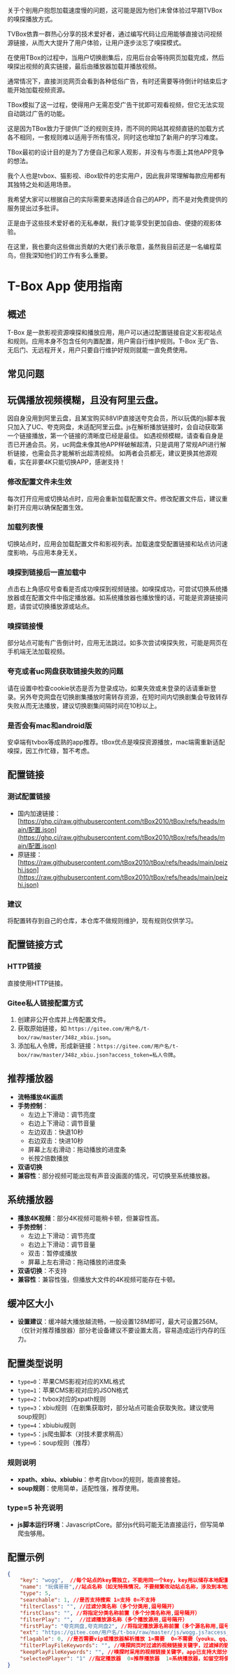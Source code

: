 关于个别用户抱怨加载速度慢的问题，这可能是因为他们未曾体验过早期TVBox的嗅探播放方式。

TVBox依靠一群热心分享的技术爱好者，通过编写代码让应用能够直接访问视频源链接，从而大大提升了用户体验，让用户逐步淡忘了嗅探模式。

在使用TBox的过程中，当用户切换剧集后，应用后台会等待网页加载完成，然后嗅探出视频的真实链接，最后由播放器加载并播放视频。

通常情况下，直接浏览网页会看到各种低俗广告，有时还需要等待倒计时结束后才能开始加载视频资源。

TBox模拟了这一过程，使得用户无需忍受广告干扰即可观看视频，但它无法实现自动跳过广告的功能。

这是因为TBox致力于提供广泛的规则支持，而不同的网站其视频直链的加载方式各不相同，一套规则难以适用于所有情况，同时这也增加了新用户的学习难度。

TBox最初的设计目的是为了方便自己和家人观影，并没有与市面上其他APP竞争的想法。

我个人也是tvbox、猫影视、iBox软件的忠实用户，因此我非常理解每款应用都有其独特之处和适用场景。

我希望大家可以根据自己的实际需要来选择适合自己的APP，而不是对免费提供的服务提出过多批评。

正是由于这些技术爱好者的无私奉献，我们才能享受到更加自由、便捷的观影体验。

在这里，我也要向这些做出贡献的大佬们表示敬意，虽然我目前还是一名编程菜鸟，但我深知他们的工作有多么重要。

# T-Box App 使用指南

## 概述
T-Box 是一款影视资源嗅探和播放应用，用户可以通过配置链接自定义影视站点和规则。应用本身不包含任何内置配置，用户需自行维护规则。T-Box 无广告、无后门、无远程开关，用户只要自行维护好规则就能一直免费使用。

## 常见问题
## 玩偶播放视频模糊，且没有阿里云盘。
因自身没用到阿里云盘，且某宝购买88VIP直接送夸克会员，所以玩偶的js脚本我只加入了UC、夸克网盘，未适配阿里云盘。js在解析播放链接时，会自动获取第一个链接播放，第一个链接的清晰度已经是最佳。
如遇视频模糊，请查看自身是否已开通会员。另，uc网盘未像其他APP样破解超清，只是调用了常规API进行解析链接，也需会员才能解析出超清视频。
如两者会员都无，建议更换其他源观看，实在非要4K只能切换APP，感谢支持！

### 修改配置文件未生效
每次打开应用或切换站点时，应用会重新加载配置文件。修改配置文件后，建议重新打开应用以确保配置生效。

### 加载列表慢
切换站点时，应用会加载配置文件和影视列表。加载速度受配置链接和站点访问速度影响，与应用本身无关。

### 嗅探到链接后一直加载中
点击右上角感叹号查看是否成功嗅探到视频链接。如嗅探成功，可尝试切换系统播放器或在配置文件中指定播放器。如系统播放器也播放慢的话，可能是资源链接问题，请尝试切换播放源或站点。

### 嗅探链接慢
部分站点可能有广告倒计时，应用无法跳过。如多次尝试嗅探失败，可能是网页在手机端无法加载视频。

### 夸克或者uc网盘获取链接失败的问题
请在设置中检查cookie状态是否为登录成功，如果失效或未登录的话请重新登录。另外夸克网盘在切换剧集播放时需转存资源，在短时间内切换剧集会导致转存失败从而无法播放，建议切换剧集间隔时间在10秒以上。

### 是否会有mac和android版
安卓端有tvbox等成熟的app推荐。tBox优点是嗅探资源播放，mac端需重新适配嗅探，因工作忙碌，暂不考虑。

## 配置链接

### 测试配置链接
- 国内加速链接：[https://ghp.ci/raw.githubusercontent.com/tBox2010/tBox/refs/heads/main/配置.json](https://ghp.ci/raw.githubusercontent.com/tBox2010/tBox/refs/heads/main/配置.json)
- 原链接：[https://raw.githubusercontent.com/tBox2010/tBox/refs/heads/main/peizhi.json](https://raw.githubusercontent.com/tBox2010/tBox/refs/heads/main/peizhi.json)

### 建议
将配置转存到自己的仓库，本仓库不做规则维护，现有规则仅供学习。

## 配置链接方式

### HTTP链接
直接使用HTTP链接。

### Gitee私人链接配置方式
1. 创建非公开仓库并上传配置文件。
2. 获取原始链接，如 `https://gitee.com/用户名/t-box/raw/master/348z_xbiu.json`。
3. 添加私人令牌，形成新链接：`https://gitee.com/用户名/t-box/raw/master/348z_xbiu.json?access_token=私人令牌`。

## 推荐播放器
- **流畅播放4K画质**
- **手势控制**：
  - 左边上下滑动：调节亮度
  - 右边上下滑动：调节音量
  - 左边双击：快退10秒
  - 右边双击：快进10秒
  - 屏幕上左右滑动：拖动播放的进度条
  - 长按2倍数播放
- **双语切换**
- **兼容性**：部分视频可能出现有声音没画面的情况，可切换至系统播放器。

## 系统播放器
- **播放4K视频**：部分4K视频可能稍卡顿，但兼容性高。
- **手势控制**：
  - 左边上下滑动：调节亮度
  - 右边上下滑动：调节音量
  - 双击：暂停或播放
  - 屏幕上左右滑动：拖动播放的进度条
- **双语切换**：不支持
- **兼容性**：兼容性强，但播放大文件的4K视频可能存在卡顿。

## 缓冲区大小
- **设置建议**：缓冲越大播放越流畅，一般设置128M即可，最大可设置256M。（仅针对推荐播放器）部分老设备建议不要设置太高，容易造成运行内存的压力。

## 配置类型说明
- `type=0`：苹果CMS影视对应的XML格式
- `type=1`：苹果CMS影视对应的JSON格式
- `type=2`：tvbox对应的xpath规则
- `type=3`：xbiu规则（在剧集获取时，部分站点可能会获取失败。建议使用soup规则）
- `type=4`：xbiubiu规则
- `type=5`：js爬虫脚本（对技术要求稍高）
- `type=6`：soup规则（推荐）

### 规则说明
- **xpath、xbiu、xbiubiu**：参考自tvbox的规则，能直接套娃。
- **soup规则**：使用简单，适配性强，推荐使用。

### type=5 补充说明
- **js脚本运行环境**：JavascriptCore。部分js代码可能无法直接运行，但写简单爬虫够用。

## 配置示例
```json
{
    "key": "wogg",  //每个站点的key需独立，不能用同一个key，key用以储存本地配置文件
    "name": "玩偶哥哥",//站点名称（如无特殊情况，不要频繁改动站点名称，涉及到本地历史、收藏记录等）
    "type": 5,
    "searchable": 1, //是否支持搜索 1=支持 0=不支持
    "filterClass": "", //过滤分类名称（多个分类用,逗号隔开）
    "firstClass": "", //将指定分类名称前置（多个分类名称用,逗号隔开）
    "filterPlay": "",  //过滤播放源名称（多个播放源用,逗号隔开）
    "firstPlay": "夸克网盘,夸克网盘2", //将指定播放源名称前置（多个源名称用,逗号隔开）
    "ext": "https://gitee.com/用户名/t-box/raw/master/js/wogg.js?access_token=私人令牌",//配置链接（支持带私人令牌的gitee链接）
    "flagable": 0, //是否需要vip或播放器解析播放 1=需要  0=不需要（youku、qq、iqiyi等需要解析，如网页嗅探视频的话部分网站已内置了vip解析）
    "filterPlayFileKeywords": "", //嗅探网页时过滤的视频链接关键字，过滤掉的链接不会取过来（多个关键字用,逗号隔开）
    "keepPlayFileKeywords": "", //嗅探时采用的视频链接关键字，app已支持大部分视频链接的嗅探，一般不需要特别设置（多个关键字用,逗号隔开）
    "selectedPlayer": "1" //指定播放器  0=推荐播放器  1=系统播放器，如留空将使用设置中选择的播放器
}
```

